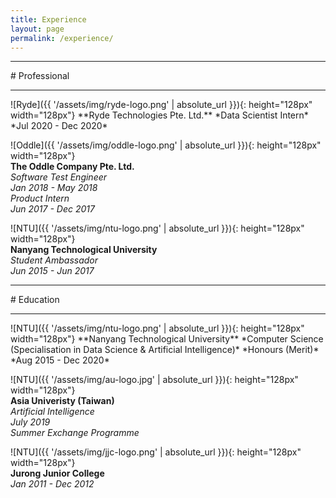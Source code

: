 ```yaml
---
title: Experience
layout: page
permalink: /experience/
---
```


<hr>
# Professional
<hr>
![Ryde]({{ '/assets/img/ryde-logo.png' | absolute_url }}){: height="128px" width="128px"}   
**Ryde Technologies Pte. Ltd.**  
*Data Scientist Intern*  
*Jul 2020 - Dec 2020*

![Oddle]({{ '/assets/img/oddle-logo.png' | absolute_url }}){: height="128px" width="128px"}   
**The Oddle Company Pte. Ltd.**  
*Software Test Engineer*  
*Jan 2018 - May 2018*  
*Product Intern*  
*Jun 2017 - Dec 2017*  
  
![NTU]({{ '/assets/img/ntu-logo.png' | absolute_url }}){: height="128px" width="128px"}  
**Nanyang Technological University**  
*Student Ambassador*  
*Jun 2015 - Jun 2017*  
  
<hr>
# Education
<hr>
![NTU]({{ '/assets/img/ntu-logo.png' | absolute_url }}){: height="128px" width="128px"}  
**Nanyang Technological University**  
*Computer Science (Specialisation in Data Science & Artificial Intelligence)*  
*Honours (Merit)*  
*Aug 2015 - Dec 2020*  
  
![NTU]({{ '/assets/img/au-logo.jpg' | absolute_url }}){: height="128px" width="128px"}  
**Asia Univeristy (Taiwan)**  
*Artificial Intelligence*  
*July 2019*  
*Summer Exchange Programme*  
  
![NTU]({{ '/assets/img/jjc-logo.png' | absolute_url }}){: height="128px" width="128px"}  
**Jurong Junior College**  
*Jan 2011 - Dec 2012*  